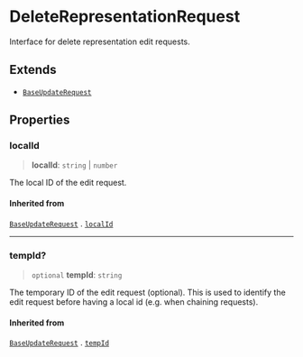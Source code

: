 # DeleteRepresentationRequest

Interface for delete representation edit requests.

## Extends

- [`BaseUpdateRequest`](BaseUpdateRequest.md)

## Properties

### localId

> **localId**: `string` \| `number`

The local ID of the edit request.

#### Inherited from

[`BaseUpdateRequest`](BaseUpdateRequest.md) . [`localId`](BaseUpdateRequest.md#localid)

***

### tempId?

> `optional` **tempId**: `string`

The temporary ID of the edit request (optional). This is used to
identify the edit request before having a local id (e.g. when
chaining requests).

#### Inherited from

[`BaseUpdateRequest`](BaseUpdateRequest.md) . [`tempId`](BaseUpdateRequest.md#tempid)
